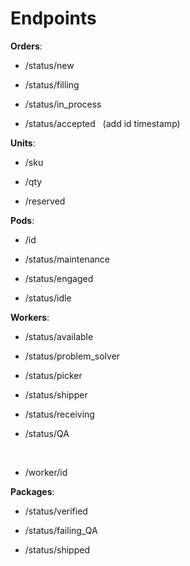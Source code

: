 # Endpoints  
  

**Orders**: 

* /status/new

* /status/filling

* /status/in_process

* /status/accepted   (add
id timestamp)

  
**Units**: 

* /sku

* /qty

* /reserved  
  
**Pods**: 

* /id

* /status/maintenance

* /status/engaged

* /status/idle  
  
**Workers**:  

* /status/available

* /status/problem_solver

* /status/picker

* /status/shipper

* /status/receiving

* /status/QA

 

* /worker/id  
  
**Packages**: 

* /status/verified

* /status/failing_QA

* /status/shipped